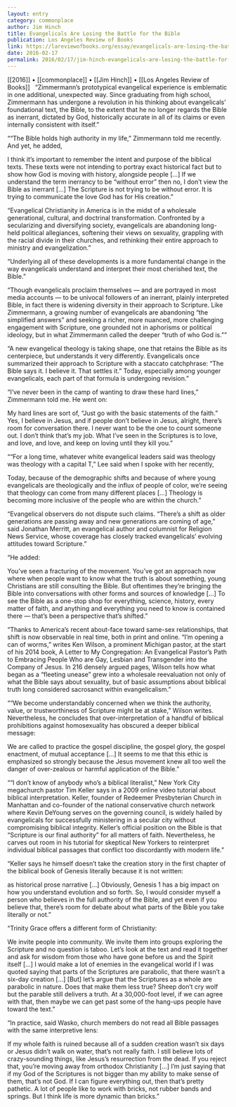 ```yaml
---
layout: entry
category: commonplace
author: Jim Hinch
title: Evangelicals Are Losing the Battle for the Bible
publication: Los Angeles Review of Books
link: https://lareviewofbooks.org/essay/evangelicals-are-losing-the-battle-for-the-bible-and-theyre-just-fine-with-that/
date: 2016-02-17
permalink: 2016/02/17/jim-hinch-evangelicals-are-losing-the-battle-for-the-bible
---
```


[[2016]] • [[commonplace]] • [[Jim Hinch]] • [[Los Angeles Review of Books]]
 
“Zimmermann’s prototypical evangelical experience is emblematic in one additional, unexpected way. Since graduating from high school, Zimmermann has undergone a revolution in his thinking about evangelicals’ foundational text, the Bible, to the extent that he no longer regards the Bible as inerrant, dictated by God, historically accurate in all of its claims or even internally consistent with itself.”

““The Bible holds high authority in my life,” Zimmermann told me recently. And yet, he added,

I think it’s important to remember the intent and purpose of the biblical texts. These texts were not intending to portray exact historical fact but to show how God is moving with history, alongside people […] If we understand the term inerrancy to be “without error” then no, I don’t view the Bible as inerrant […] The Scripture is not trying to be without error. It is trying to communicate the love God has for His creation.”

“Evangelical Christianity in America is in the midst of a wholesale generational, cultural, and doctrinal transformation. Confronted by a secularizing and diversifying society, evangelicals are abandoning long-held political allegiances, softening their views on sexuality, grappling with the racial divide in their churches, and rethinking their entire approach to ministry and evangelization.”

“Underlying all of these developments is a more fundamental change in the way evangelicals understand and interpret their most cherished text, the Bible.”

“Though evangelicals proclaim themselves — and are portrayed in most media accounts — to be univocal followers of an inerrant, plainly interpreted Bible, in fact there is widening diversity in their approach to Scripture. Like Zimmermann, a growing number of evangelicals are abandoning “the simplified answers” and seeking a richer, more nuanced, more challenging engagement with Scripture, one grounded not in aphorisms or political ideology, but in what Zimmermann called the deeper “truth of who God is.””

“A new evangelical theology is taking shape, one that retains the Bible as its centerpiece, but understands it very differently. Evangelicals once summarized their approach to Scripture with a staccato catchphrase: “The Bible says it. I believe it. That settles it.” Today, especially among younger evangelicals, each part of that formula is undergoing revision.”

“I’ve never been in the camp of wanting to draw these hard lines,” Zimmermann told me. He went on:

My hard lines are sort of, “Just go with the basic statements of the faith.” Yes, I believe in Jesus, and if people don’t believe in Jesus, alright, there’s room for conversation there. I never want to be the one to count someone out. I don’t think that’s my job. What I’ve seen in the Scriptures is to love, and love, and love, and keep on loving until they kill you.”

““For a long time, whatever white evangelical leaders said was theology was theology with a capital T,” Lee said when I spoke with her recently,

Today, because of the demographic shifts and because of where young evangelicals are theologically and the influx of people of color, we’re seeing that theology can come from many different places […] Theology is becoming more inclusive of the people who are within the church.”

“Evangelical observers do not dispute such claims. “There’s a shift as older generations are passing away and new generations are coming of age,” said Jonathan Merritt, an evangelical author and columnist for Religion News Service, whose coverage has closely tracked evangelicals’ evolving attitudes toward Scripture.”

“He added:

You’ve seen a fracturing of the movement. You’ve got an approach now where when people want to know what the truth is about something, young Christians are still consulting the Bible. But oftentimes they’re bringing the Bible into conversations with other forms and sources of knowledge […] To see the Bible as a one-stop shop for everything, science, history, every matter of faith, and anything and everything you need to know is contained there — that’s been a perspective that’s shifted.”

“Thanks to America’s recent about-face toward same-sex relationships, that shift is now observable in real time, both in print and online. “I’m opening a can of worms,” writes Ken Wilson, a prominent Michigan pastor, at the start of his 2014 book, A Letter to My Congregation: An Evangelical Pastor’s Path to Embracing People Who are Gay, Lesbian and Transgender into the Company of Jesus. In 216 densely argued pages, Wilson tells how what began as a “fleeting unease” grew into a wholesale reevaluation not only of what the Bible says about sexuality, but of basic assumptions about biblical truth long considered sacrosanct within evangelicalism.”

““We become understandably concerned when we think the authority, value, or trustworthiness of Scripture might be at stake,” Wilson writes. Nevertheless, he concludes that over-interpretation of a handful of biblical prohibitions against homosexuality has obscured a deeper biblical message:

We are called to practice the gospel discipline, the gospel glory, the gospel enactment, of mutual acceptance […] It seems to me that this ethic is emphasized so strongly because the Jesus movement knew all too well the danger of over-zealous or harmful application of the Bible.”

““I don’t know of anybody who’s a biblical literalist,” New York City megachurch pastor Tim Keller says in a 2009 online video tutorial about biblical interpretation. Keller, founder of Redeemer Presbyterian Church in Manhattan and co-founder of the national conservative church network where Kevin DeYoung serves on the governing council, is widely hailed by evangelicals for successfully ministering in a secular city without compromising biblical integrity. Keller’s official position on the Bible is that “Scripture is our final authority” for all matters of faith. Nevertheless, he carves out room in his tutorial for skeptical New Yorkers to reinterpret individual biblical passages that conflict too discordantly with modern life.”

“Keller says he himself doesn’t take the creation story in the first chapter of the biblical book of Genesis literally because it is not written:

as historical prose narrative […] Obviously, Genesis 1 has a big impact on how you understand evolution and so forth. So, I would consider myself a person who believes in the full authority of the Bible, and yet even if you believe that, there’s room for debate about what parts of the Bible you take literally or not.”

“Trinity Grace offers a different form of Christianity:

We invite people into community. We invite them into groups exploring the Scripture and no question is taboo. Let’s look at the text and read it together and ask for wisdom from those who have gone before us and the Spirit itself […] I would make a lot of enemies in the evangelical world if I was quoted saying that parts of the Scriptures are parabolic, that there wasn’t a six-day creation […] [But] let’s argue that the Scriptures as a whole are parabolic in nature. Does that make them less true? Sheep don’t cry wolf but the parable still delivers a truth. At a 30,000-foot level, if we can agree with that, then maybe we can get past some of the hang-ups people have toward the text.”

“In practice, said Wasko, church members do not read all Bible passages with the same interpretive lens:

If my whole faith is ruined because all of a sudden creation wasn’t six days or Jesus didn’t walk on water, that’s not really faith. I still believe lots of crazy-sounding things, like Jesus’s resurrection from the dead. If you reject that, you’re moving away from orthodox Christianity […] I’m just saying that if my God of the Scriptures is not bigger than my ability to make sense of them, that’s not God. If I can figure everything out, then that’s pretty pathetic. A lot of people like to work with bricks, not rubber bands and springs. But I think life is more dynamic than bricks.”

